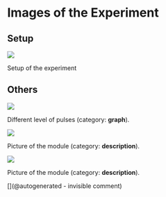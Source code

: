 # Images of the Experiment

## Setup

![](/retired/alt.tbo/test/images/20170930_171734.jpg)

Setup of the experiment

## Others

![](/retired/alt.tbo/test/pulser.jpg)

Different level of pulses (category: __graph__).

![](/retired/alt.tbo/test/images/20170930_175010.jpg)

Picture of the module (category: __description__).

![](/retired/alt.tbo/test/images/20170930_175000.jpg)

Picture of the module (category: __description__).



[](@autogenerated - invisible comment)
